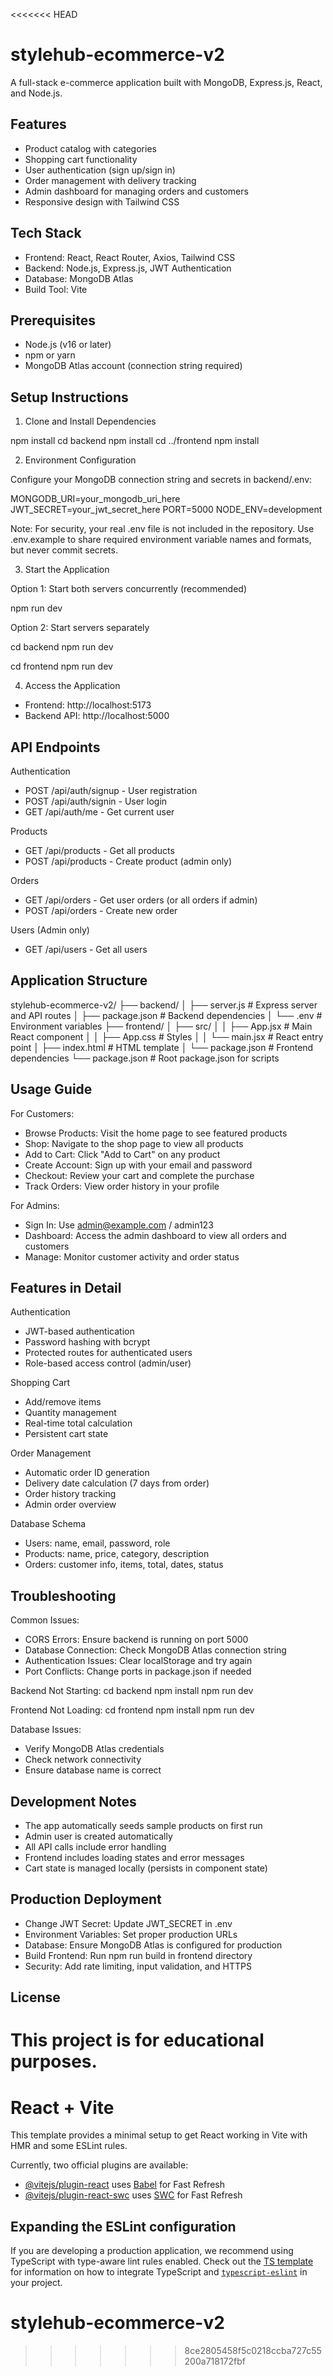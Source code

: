 <<<<<<< HEAD
# stylehub-ecommerce-v2

A full-stack e-commerce application built with MongoDB, Express.js, React, and Node.js.

## Features
- Product catalog with categories
- Shopping cart functionality
- User authentication (sign up/sign in)
- Order management with delivery tracking
- Admin dashboard for managing orders and customers
- Responsive design with Tailwind CSS

## Tech Stack
- Frontend: React, React Router, Axios, Tailwind CSS
- Backend: Node.js, Express.js, JWT Authentication
- Database: MongoDB Atlas
- Build Tool: Vite

## Prerequisites
- Node.js (v16 or later)
- npm or yarn
- MongoDB Atlas account (connection string required)

## Setup Instructions

1. Clone and Install Dependencies

npm install
cd backend
npm install
cd ../frontend
npm install

2. Environment Configuration

Configure your MongoDB connection string and secrets in backend/.env:

MONGODB_URI=your_mongodb_uri_here
JWT_SECRET=your_jwt_secret_here
PORT=5000
NODE_ENV=development

Note: For security, your real .env file is not included in the repository. Use .env.example to share required environment variable names and formats, but never commit secrets.

3. Start the Application

Option 1: Start both servers concurrently (recommended)

npm run dev

Option 2: Start servers separately

cd backend
npm run dev

cd frontend
npm run dev

4. Access the Application

- Frontend: http://localhost:5173
- Backend API: http://localhost:5000

## API Endpoints

Authentication
- POST /api/auth/signup - User registration
- POST /api/auth/signin - User login
- GET /api/auth/me - Get current user

Products
- GET /api/products - Get all products
- POST /api/products - Create product (admin only)

Orders
- GET /api/orders - Get user orders (or all orders if admin)
- POST /api/orders - Create new order

Users (Admin only)
- GET /api/users - Get all users

## Application Structure

stylehub-ecommerce-v2/
├── backend/
│   ├── server.js          # Express server and API routes
│   ├── package.json       # Backend dependencies
│   └── .env               # Environment variables
├── frontend/
│   ├── src/
│   │   ├── App.jsx       # Main React component
│   │   ├── App.css       # Styles
│   │   └── main.jsx      # React entry point
│   ├── index.html        # HTML template
│   └── package.json      # Frontend dependencies
└── package.json          # Root package.json for scripts

## Usage Guide

For Customers:
- Browse Products: Visit the home page to see featured products
- Shop: Navigate to the shop page to view all products
- Add to Cart: Click "Add to Cart" on any product
- Create Account: Sign up with your email and password
- Checkout: Review your cart and complete the purchase
- Track Orders: View order history in your profile

For Admins:
- Sign In: Use admin@example.com / admin123
- Dashboard: Access the admin dashboard to view all orders and customers
- Manage: Monitor customer activity and order status

## Features in Detail

Authentication
- JWT-based authentication
- Password hashing with bcrypt
- Protected routes for authenticated users
- Role-based access control (admin/user)

Shopping Cart
- Add/remove items
- Quantity management
- Real-time total calculation
- Persistent cart state

Order Management
- Automatic order ID generation
- Delivery date calculation (7 days from order)
- Order history tracking
- Admin order overview

Database Schema
- Users: name, email, password, role
- Products: name, price, category, description
- Orders: customer info, items, total, dates, status

## Troubleshooting

Common Issues:
- CORS Errors: Ensure backend is running on port 5000
- Database Connection: Check MongoDB Atlas connection string
- Authentication Issues: Clear localStorage and try again
- Port Conflicts: Change ports in package.json if needed

Backend Not Starting:
cd backend
npm install
npm run dev

Frontend Not Loading:
cd frontend
npm install
npm run dev

Database Issues:
- Verify MongoDB Atlas credentials
- Check network connectivity
- Ensure database name is correct

## Development Notes
- The app automatically seeds sample products on first run
- Admin user is created automatically
- All API calls include error handling
- Frontend includes loading states and error messages
- Cart state is managed locally (persists in component state)

## Production Deployment
- Change JWT Secret: Update JWT_SECRET in .env
- Environment Variables: Set proper production URLs
- Database: Ensure MongoDB Atlas is configured for production
- Build Frontend: Run npm run build in frontend directory
- Security: Add rate limiting, input validation, and HTTPS

## License
This project is for educational purposes.
=======
# React + Vite

This template provides a minimal setup to get React working in Vite with HMR and some ESLint rules.

Currently, two official plugins are available:

- [@vitejs/plugin-react](https://github.com/vitejs/vite-plugin-react/blob/main/packages/plugin-react) uses [Babel](https://babeljs.io/) for Fast Refresh
- [@vitejs/plugin-react-swc](https://github.com/vitejs/vite-plugin-react/blob/main/packages/plugin-react-swc) uses [SWC](https://swc.rs/) for Fast Refresh

## Expanding the ESLint configuration

If you are developing a production application, we recommend using TypeScript with type-aware lint rules enabled. Check out the [TS template](https://github.com/vitejs/vite/tree/main/packages/create-vite/template-react-ts) for information on how to integrate TypeScript and [`typescript-eslint`](https://typescript-eslint.io) in your project.
# stylehub-ecommerce-v2
>>>>>>> 8ce2805458f5c0218ccba727c55200a718172fbf
